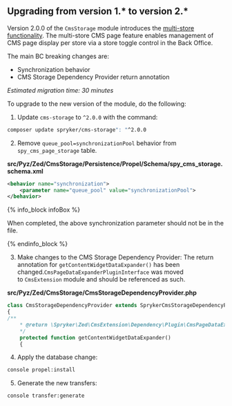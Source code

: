 

## Upgrading from version 1.* to version 2.*

Version 2.0.0 of the `CmsStorage` module introduces the [multi-store functionality](/docs/pbc/all/content-management-system/{{site.version}}/base-shop/cms-feature-overview/cms-pages-overview.html). The multi-store CMS page feature enables management of CMS page display per store via a store toggle control in the Back Office.

The main BC breaking changes are:

- Synchronization behavior
- CMS Storage Dependency Provider return annotation

*Estimated migration time: 30 minutes*

To upgrade to the new version of the module, do the following:

1. Update `cms-storage` to `^2.0.0` with the command:

```bash
composer update spryker/cms-storage": "^2.0.0
```

2. Remove `queue_pool=synchronizationPool` behavior from `spy_cms_page_storage` table.

**src/Pyz/Zed/CmsStorage/Persistence/Propel/Schema/spy_cms_storage.schema.xml**

```xml
<behavior name="synchronization">
	<parameter name="queue_pool" value="synchronizationPool">
</behavior>
```

{% info_block infoBox %}

When completed, the above synchronization parameter should not be in the file.

{% endinfo_block %}

3. Make changes to the CMS Storage Dependency Provider:
The return annotation for `getContentWidgetDataExpander()` has been changed.`CmsPageDataExpanderPluginInterface` was moved to `CmsExtension` module and should be referenced as such.

**src/Pyz/Zed/CmsStorage/CmsStorageDependencyProvider.php**

```php
class CmsStorageDependencyProvider extends SprykerCmsStorageDependencyProvider
{
/**
	* @return \Spryker\Zed\CmsExtension\Dependency\Plugin\CmsPageDataExpanderPluginInterface[]
	*/
	protected function getContentWidgetDataExpander()
	{
```

4. Apply the database change:

```bash
console propel:install
```

5. Generate the new transfers:

```bash
console transfer:generate
```
